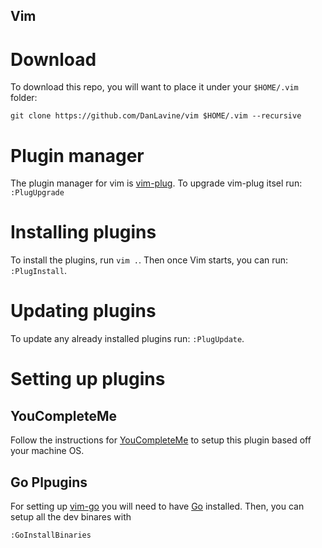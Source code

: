 Vim
---

# Download

To download this repo, you will want to place it under your `$HOME/.vim` folder:

```
git clone https://github.com/DanLavine/vim $HOME/.vim --recursive
```

# Plugin manager

The plugin manager for vim is [vim-plug](https://github.com/junegunn/vim-plug).
To upgrade vim-plug itsel run: `:PlugUpgrade`

# Installing plugins

To install the plugins, run `vim .`. Then once Vim starts, you can run: `:PlugInstall`.

# Updating plugins

To update any already installed plugins run: `:PlugUpdate`.

# Setting up plugins

## YouCompleteMe

Follow the instructions for [YouCompleteMe](https://github.com/Valloric/YouCompleteMe) to setup
this plugin based off your machine OS.

## Go Plpugins

For setting up [vim-go](https://github.com/fatih/vim-go) you will need to have
[Go](https://golang.org/dl/) installed. Then, you can setup all the dev binares with

```
:GoInstallBinaries
```
